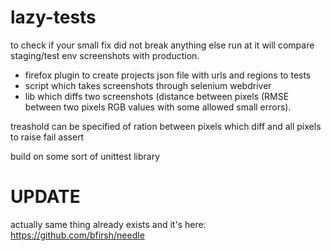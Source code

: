 lazy-tests
==========

to check if your small fix did not break anything else run at it will compare 
staging/test env screenshots with production.

* firefox plugin to create projects json file with urls and regions to tests
* script which takes screenshots through selenium webdriver
* lib which diffs two screenshots (distance between pixels (RMSE between two pixels RGB values with some allowed small errors).

treashold can be specified of ration between pixels which diff and all pixels to raise fail assert

build on some sort of unittest library

UPDATE
===========
actually same thing already exists and it's here: https://github.com/bfirsh/needle

